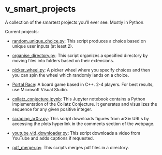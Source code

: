 # v_smart_projects
A collection of the smartest projects you'll ever see. Mostly in Python.

Current projects:

- [random_unique_choice.py](random_unique_choice.py): This script produces a choice based on unique user inputs (at least 2).

- [organise_directory.py](organise_directory.py): This script organizes a specified directory by moving files into folders based on their extensions.

- [picker_wheel.py](picker_wheel.py): A picker wheel where you specify choices and then you can spin the wheel which randomly lands on a choice.

- [Portal Race](Portal%20Race): A board game based in C++. 2-4 players. For best results, use Microsoft Visual Studio. 

- [collatz_conjecture.ipynb](collatz_conjecture.ipynb): This Jupyter notebook contains a Python implementation of the Collatz Conjecture. It generates and visualizes the sequence for any given positive integer.

- [scraping_arXiv.py](scraping_arXiv.py): This script downloads figures from arXiv URLs by accessing the plots hyperlink in the comments section of the webpage.

- [youtube_vid_downloader.py](youtube_vid_downloader.py): This script downloads a video from YouTube and adds captions if requested.

- [pdf_merger.py](pdf_merger.py): This scripts merges pdf files in a directory.